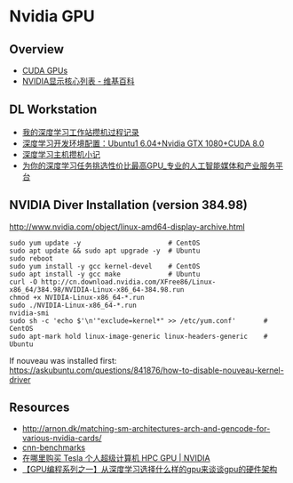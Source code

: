 # Nvidia GPU


## Overview

- [CUDA GPUs](https://developer.nvidia.com/cuda-gpus)
- [NVIDIA显示核心列表 - 维基百科](https://zh.wikipedia.org/wiki/NVIDIA%E9%A1%AF%E7%A4%BA%E6%A0%B8%E5%BF%83%E5%88%97%E8%A1%A8)


## DL Workstation

- [我的深度学习工作站攒机过程记录](http://cn.soulmachine.me/2016-08-13-my-deep-learning-workstation-assemble-process-note/)
- [深度学习开发环境配置：Ubuntu1 6.04+Nvidia GTX 1080+CUDA 8.0](http://cn.soulmachine.me/2016-08-17-deep-learning-cuda-development-environment/)
- [深度学习主机攒机小记](http://www.52nlp.cn/%E6%B7%B1%E5%BA%A6%E5%AD%A6%E4%B9%A0%E4%B8%BB%E6%9C%BA%E6%94%92%E6%9C%BA%E5%B0%8F%E8%AE%B0)
- [为你的深度学习任务挑选性价比最高GPU_专业的人工智能媒体和产业服务平台](http://www.jiqizhixin.com/article/1318)


## NVIDIA Diver Installation (version 384.98)

http://www.nvidia.com/object/linux-amd64-display-archive.html

    sudo yum update -y                      # CentOS
    sudo apt update && sudo apt upgrade -y  # Ubuntu
    sudo reboot
    sudo yum install -y gcc kernel-devel    # CentOS
    sudo apt install -y gcc make            # Ubuntu
    curl -O http://cn.download.nvidia.com/XFree86/Linux-x86_64/384.98/NVIDIA-Linux-x86_64-384.98.run
    chmod +x NVIDIA-Linux-x86_64-*.run
    sudo ./NVIDIA-Linux-x86_64-*.run
    nvidia-smi
    sudo sh -c 'echo $'\n'"exclude=kernel*" >> /etc/yum.conf'       # CentOS
    sudo apt-mark hold linux-image-generic linux-headers-generic    # Ubuntu

If nouveau was installed first: https://askubuntu.com/questions/841876/how-to-disable-nouveau-kernel-driver


## Resources

- http://arnon.dk/matching-sm-architectures-arch-and-gencode-for-various-nvidia-cards/
- [cnn-benchmarks](https://github.com/jcjohnson/cnn-benchmarks)
- [在哪里购买 Tesla 个人超级计算机 HPC GPU | NVIDIA](http://www.nvidia.cn/object/where-to-buy-tesla-cn.html)
- [【GPU编程系列之一】从深度学习选择什么样的gpu来谈谈gpu的硬件架构](http://chenrudan.github.io/blog/2015/12/20/introductionofgpuhardware.html)
